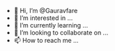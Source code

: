 - 👋 Hi, I’m @Gauravfare
- 👀 I’m interested in ...
- 🌱 I’m currently learning ...
- 💞️ I’m looking to collaborate on ...
- 📫 How to reach me ...

<!---
Gauravfare/Gauravfare is a ✨ special ✨ repository because its `README.md` (this file) appears on your GitHub profile.
You can click the Preview link to take a look at your changes.
--->
